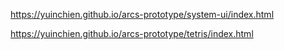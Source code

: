 https://yuinchien.github.io/arcs-prototype/system-ui/index.html

https://yuinchien.github.io/arcs-prototype/tetris/index.html
